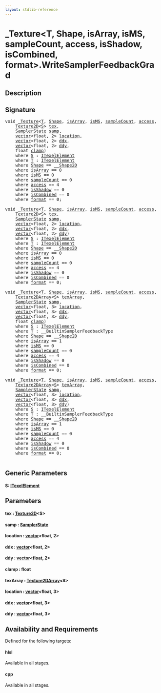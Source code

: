 ```yaml
---
layout: stdlib-reference
---
```


# \_Texture\<T, Shape, isArray, isMS, sampleCount, access, isShadow, isCombined, format\>\.WriteSamplerFeedbackGrad

## Description





## Signature 

<pre>
<span class="code_keyword">void</span> <a href="../index.html" class="code_type">_Texture</a>&lt;<a href="../index.html#typeparam-T" class="code_type">T</a>, <a href="../index.html#typeparam-Shape" class="code_type">Shape</a>, <a href="../index.html#decl-isArray" class="code_var">isArray</a>, <a href="../index.html#decl-isMS" class="code_var">isMS</a>, <a href="../index.html#decl-sampleCount" class="code_var">sampleCount</a>, <a href="../index.html#decl-access" class="code_var">access</a>, <a href="../index.html#decl-isShadow" class="code_var">isShadow</a>, <a href="../index.html#decl-isCombined" class="code_var">isCombined</a>, <a href="../index.html#decl-format" class="code_var">format</a>&gt;.<a href=".html">WriteSamplerFeedbackGrad</a>&lt;<a href=".html#typeparam-S" class="code_type">S</a>&gt;(
    <a href="../../texture2d-08.html" class="code_type">Texture2D</a>&lt;<a href=".html#typeparam-S" class="code_type">S</a>&gt; <a href=".html#decl-tex" class="code_param">tex</a>,
    <a href="../../samplerstate-07/index.html" class="code_type">SamplerState</a> <a href=".html#decl-samp" class="code_param">samp</a>,
    <a href="../../vector/index.html" class="code_type">vector</a>&lt;<span class="code_keyword">float</span>, 2&gt; <a href=".html#decl-location" class="code_param">location</a>,
    <a href="../../vector/index.html" class="code_type">vector</a>&lt;<span class="code_keyword">float</span>, 2&gt; <a href=".html#decl-ddx" class="code_param">ddx</a>,
    <a href="../../vector/index.html" class="code_type">vector</a>&lt;<span class="code_keyword">float</span>, 2&gt; <a href=".html#decl-ddy" class="code_param">ddy</a>,
    <span class="code_keyword">float</span> <a href=".html#decl-clamp" class="code_param">clamp</a>)
    <span class='code_keyword'>where</span> <a href=".html#typeparam-S" class="code_type">S</a> : <a href="../../../interfaces/itexelelement-016/index.html" class="code_type">ITexelElement</a>
    <span class='code_keyword'>where</span> <a href="../index.html#typeparam-T" class="code_type">T</a> : <a href="../../../interfaces/itexelelement-016/index.html" class="code_type">ITexelElement</a>
    <span class='code_keyword'>where</span> <a href="../index.html#typeparam-Shape" class="code_type">Shape</a> == <a href="../../0_shape2d-028/index.html" class="code_type">__Shape2D</a>
    <span class='code_keyword'>where</span> <a href="../index.html#decl-isArray" class="code_var">isArray</a> == 0
    <span class='code_keyword'>where</span> <a href="../index.html#decl-isMS" class="code_var">isMS</a> == 0
    <span class='code_keyword'>where</span> <a href="../index.html#decl-sampleCount" class="code_var">sampleCount</a> == 0
    <span class='code_keyword'>where</span> <a href="../index.html#decl-access" class="code_var">access</a> == 4
    <span class='code_keyword'>where</span> <a href="../index.html#decl-isShadow" class="code_var">isShadow</a> == 0
    <span class='code_keyword'>where</span> <a href="../index.html#decl-isCombined" class="code_var">isCombined</a> == 0
    <span class='code_keyword'>where</span> <a href="../index.html#decl-format" class="code_var">format</a> == 0;

<span class="code_keyword">void</span> <a href="../index.html" class="code_type">_Texture</a>&lt;<a href="../index.html#typeparam-T" class="code_type">T</a>, <a href="../index.html#typeparam-Shape" class="code_type">Shape</a>, <a href="../index.html#decl-isArray" class="code_var">isArray</a>, <a href="../index.html#decl-isMS" class="code_var">isMS</a>, <a href="../index.html#decl-sampleCount" class="code_var">sampleCount</a>, <a href="../index.html#decl-access" class="code_var">access</a>, <a href="../index.html#decl-isShadow" class="code_var">isShadow</a>, <a href="../index.html#decl-isCombined" class="code_var">isCombined</a>, <a href="../index.html#decl-format" class="code_var">format</a>&gt;.<a href=".html">WriteSamplerFeedbackGrad</a>&lt;<a href=".html#typeparam-S" class="code_type">S</a>&gt;(
    <a href="../../texture2d-08.html" class="code_type">Texture2D</a>&lt;<a href=".html#typeparam-S" class="code_type">S</a>&gt; <a href=".html#decl-tex" class="code_param">tex</a>,
    <a href="../../samplerstate-07/index.html" class="code_type">SamplerState</a> <a href=".html#decl-samp" class="code_param">samp</a>,
    <a href="../../vector/index.html" class="code_type">vector</a>&lt;<span class="code_keyword">float</span>, 2&gt; <a href=".html#decl-location" class="code_param">location</a>,
    <a href="../../vector/index.html" class="code_type">vector</a>&lt;<span class="code_keyword">float</span>, 2&gt; <a href=".html#decl-ddx" class="code_param">ddx</a>,
    <a href="../../vector/index.html" class="code_type">vector</a>&lt;<span class="code_keyword">float</span>, 2&gt; <a href=".html#decl-ddy" class="code_param">ddy</a>)
    <span class='code_keyword'>where</span> <a href=".html#typeparam-S" class="code_type">S</a> : <a href="../../../interfaces/itexelelement-016/index.html" class="code_type">ITexelElement</a>
    <span class='code_keyword'>where</span> <a href="../index.html#typeparam-T" class="code_type">T</a> : <a href="../../../interfaces/itexelelement-016/index.html" class="code_type">ITexelElement</a>
    <span class='code_keyword'>where</span> <a href="../index.html#typeparam-Shape" class="code_type">Shape</a> == <a href="../../0_shape2d-028/index.html" class="code_type">__Shape2D</a>
    <span class='code_keyword'>where</span> <a href="../index.html#decl-isArray" class="code_var">isArray</a> == 0
    <span class='code_keyword'>where</span> <a href="../index.html#decl-isMS" class="code_var">isMS</a> == 0
    <span class='code_keyword'>where</span> <a href="../index.html#decl-sampleCount" class="code_var">sampleCount</a> == 0
    <span class='code_keyword'>where</span> <a href="../index.html#decl-access" class="code_var">access</a> == 4
    <span class='code_keyword'>where</span> <a href="../index.html#decl-isShadow" class="code_var">isShadow</a> == 0
    <span class='code_keyword'>where</span> <a href="../index.html#decl-isCombined" class="code_var">isCombined</a> == 0
    <span class='code_keyword'>where</span> <a href="../index.html#decl-format" class="code_var">format</a> == 0;

<span class="code_keyword">void</span> <a href="../index.html" class="code_type">_Texture</a>&lt;<a href="../index.html#typeparam-T" class="code_type">T</a>, <a href="../index.html#typeparam-Shape" class="code_type">Shape</a>, <a href="../index.html#decl-isArray" class="code_var">isArray</a>, <a href="../index.html#decl-isMS" class="code_var">isMS</a>, <a href="../index.html#decl-sampleCount" class="code_var">sampleCount</a>, <a href="../index.html#decl-access" class="code_var">access</a>, <a href="../index.html#decl-isShadow" class="code_var">isShadow</a>, <a href="../index.html#decl-isCombined" class="code_var">isCombined</a>, <a href="../index.html#decl-format" class="code_var">format</a>&gt;.<a href=".html">WriteSamplerFeedbackGrad</a>&lt;<a href=".html#typeparam-S" class="code_type">S</a>&gt;(
    <a href="../../texture2darray-089.html" class="code_type">Texture2DArray</a>&lt;<a href=".html#typeparam-S" class="code_type">S</a>&gt; <a href=".html#decl-texArray" class="code_param">texArray</a>,
    <a href="../../samplerstate-07/index.html" class="code_type">SamplerState</a> <a href=".html#decl-samp" class="code_param">samp</a>,
    <a href="../../vector/index.html" class="code_type">vector</a>&lt;<span class="code_keyword">float</span>, 3&gt; <a href=".html#decl-location" class="code_param">location</a>,
    <a href="../../vector/index.html" class="code_type">vector</a>&lt;<span class="code_keyword">float</span>, 3&gt; <a href=".html#decl-ddx" class="code_param">ddx</a>,
    <a href="../../vector/index.html" class="code_type">vector</a>&lt;<span class="code_keyword">float</span>, 3&gt; <a href=".html#decl-ddy" class="code_param">ddy</a>,
    <span class="code_keyword">float</span> <a href=".html#decl-clamp" class="code_param">clamp</a>)
    <span class='code_keyword'>where</span> <a href=".html#typeparam-S" class="code_type">S</a> : <a href="../../../interfaces/itexelelement-016/index.html" class="code_type">ITexelElement</a>
    <span class='code_keyword'>where</span> <a href="../index.html#typeparam-T" class="code_type">T</a> : __BuiltinSamplerFeedbackType
    <span class='code_keyword'>where</span> <a href="../index.html#typeparam-Shape" class="code_type">Shape</a> == <a href="../../0_shape2d-028/index.html" class="code_type">__Shape2D</a>
    <span class='code_keyword'>where</span> <a href="../index.html#decl-isArray" class="code_var">isArray</a> == 1
    <span class='code_keyword'>where</span> <a href="../index.html#decl-isMS" class="code_var">isMS</a> == 0
    <span class='code_keyword'>where</span> <a href="../index.html#decl-sampleCount" class="code_var">sampleCount</a> == 0
    <span class='code_keyword'>where</span> <a href="../index.html#decl-access" class="code_var">access</a> == 4
    <span class='code_keyword'>where</span> <a href="../index.html#decl-isShadow" class="code_var">isShadow</a> == 0
    <span class='code_keyword'>where</span> <a href="../index.html#decl-isCombined" class="code_var">isCombined</a> == 0
    <span class='code_keyword'>where</span> <a href="../index.html#decl-format" class="code_var">format</a> == 0;

<span class="code_keyword">void</span> <a href="../index.html" class="code_type">_Texture</a>&lt;<a href="../index.html#typeparam-T" class="code_type">T</a>, <a href="../index.html#typeparam-Shape" class="code_type">Shape</a>, <a href="../index.html#decl-isArray" class="code_var">isArray</a>, <a href="../index.html#decl-isMS" class="code_var">isMS</a>, <a href="../index.html#decl-sampleCount" class="code_var">sampleCount</a>, <a href="../index.html#decl-access" class="code_var">access</a>, <a href="../index.html#decl-isShadow" class="code_var">isShadow</a>, <a href="../index.html#decl-isCombined" class="code_var">isCombined</a>, <a href="../index.html#decl-format" class="code_var">format</a>&gt;.<a href=".html">WriteSamplerFeedbackGrad</a>&lt;<a href=".html#typeparam-S" class="code_type">S</a>&gt;(
    <a href="../../texture2darray-089.html" class="code_type">Texture2DArray</a>&lt;<a href=".html#typeparam-S" class="code_type">S</a>&gt; <a href=".html#decl-texArray" class="code_param">texArray</a>,
    <a href="../../samplerstate-07/index.html" class="code_type">SamplerState</a> <a href=".html#decl-samp" class="code_param">samp</a>,
    <a href="../../vector/index.html" class="code_type">vector</a>&lt;<span class="code_keyword">float</span>, 3&gt; <a href=".html#decl-location" class="code_param">location</a>,
    <a href="../../vector/index.html" class="code_type">vector</a>&lt;<span class="code_keyword">float</span>, 3&gt; <a href=".html#decl-ddx" class="code_param">ddx</a>,
    <a href="../../vector/index.html" class="code_type">vector</a>&lt;<span class="code_keyword">float</span>, 3&gt; <a href=".html#decl-ddy" class="code_param">ddy</a>)
    <span class='code_keyword'>where</span> <a href=".html#typeparam-S" class="code_type">S</a> : <a href="../../../interfaces/itexelelement-016/index.html" class="code_type">ITexelElement</a>
    <span class='code_keyword'>where</span> <a href="../index.html#typeparam-T" class="code_type">T</a> : __BuiltinSamplerFeedbackType
    <span class='code_keyword'>where</span> <a href="../index.html#typeparam-Shape" class="code_type">Shape</a> == <a href="../../0_shape2d-028/index.html" class="code_type">__Shape2D</a>
    <span class='code_keyword'>where</span> <a href="../index.html#decl-isArray" class="code_var">isArray</a> == 1
    <span class='code_keyword'>where</span> <a href="../index.html#decl-isMS" class="code_var">isMS</a> == 0
    <span class='code_keyword'>where</span> <a href="../index.html#decl-sampleCount" class="code_var">sampleCount</a> == 0
    <span class='code_keyword'>where</span> <a href="../index.html#decl-access" class="code_var">access</a> == 4
    <span class='code_keyword'>where</span> <a href="../index.html#decl-isShadow" class="code_var">isShadow</a> == 0
    <span class='code_keyword'>where</span> <a href="../index.html#decl-isCombined" class="code_var">isCombined</a> == 0
    <span class='code_keyword'>where</span> <a href="../index.html#decl-format" class="code_var">format</a> == 0;

</pre>

## Generic Parameters

####  <a id="typeparam-S"></a>S: [ITexelElement](../../../interfaces/itexelelement-016/index.html)

## Parameters

####  <a id="decl-tex"></a>tex  : [Texture2D](../../texture2d-08.html)\<S\>
####  <a id="decl-samp"></a>samp  : [SamplerState](../../samplerstate-07/index.html)
####  <a id="decl-location"></a>location  : [vector](../../vector/index.html)\<float, 2\>
####  <a id="decl-ddx"></a>ddx  : [vector](../../vector/index.html)\<float, 2\>
####  <a id="decl-ddy"></a>ddy  : [vector](../../vector/index.html)\<float, 2\>
####  <a id="decl-clamp"></a>clamp  : float
####  <a id="decl-texArray"></a>texArray  : [Texture2DArray](../../texture2darray-089.html)\<S\>
####  <a id="decl-location"></a>location  : [vector](../../vector/index.html)\<float, 3\>
####  <a id="decl-ddx"></a>ddx  : [vector](../../vector/index.html)\<float, 3\>
####  <a id="decl-ddy"></a>ddy  : [vector](../../vector/index.html)\<float, 3\>

## Availability and Requirements

Defined for the following targets:

#### hlsl
Available in all stages.

#### cpp
Available in all stages.



